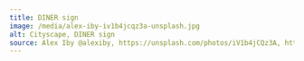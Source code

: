 ```yaml
---
title: DINER sign
image: /media/alex-iby-iv1b4jcqz3a-unsplash.jpg
alt: Cityscape, DINER sign
source: Alex Iby @alexiby, https://unsplash.com/photos/iV1b4jCQz3A, https://unsplash.com/license
---
```


